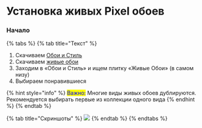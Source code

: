 # Установка живых Pixel обоев

### Начало

{% tabs %}
{% tab title="Текст" %}
1. Скачиваем [Обои и Стиль](https://play.google.com/store/apps/details?id=com.google.android.apps.wallpaper)
2. Скачиваем [живые обои](https://github.com/i1Last/ru-laib/raw/main/.gitbook/assets/Pixel\_Wallpapers\_2020.apk)
3. Заходим в «Обои и Стиль» и ищем плитку «Живые Обои» (в самом низу)
4. Выбираем понравившиеся

{% hint style="info" %}
<mark style="color:blue;">Важно:</mark> Многие виды живых обоев дублируются. Рекомендуется выбирать первые из коллекции одного вида
{% endhint %}
{% endtab %}

{% tab title="Скриншоты" %}
![](https://telegra.ph/file/ef450a6362a68dbe6acce.jpg)
{% endtab %}
{% endtabs %}
